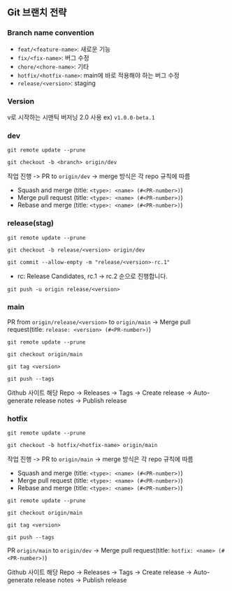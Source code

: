 ## Git 브랜치 전략

### Branch name convention

- `feat/<feature-name>`: 새로운 기능
- `fix/<fix-name>`: 버그 수정
- `chore/<chore-name>`: 기타
- `hotfix/<hotfix-name>`: main에 바로 적용해야 하는 버그 수정
- `release/<version>`: staging

### Version

v로 시작하는 시맨틱 버저닝 2.0 사용 ex) `v1.0.0-beta.1`

### dev

```shell
git remote update --prune
```

```shell
git checkout -b <branch> origin/dev
```

작업 진행 -> PR to `origin/dev` -> merge 방식은 각 repo 규칙에 따름 
- Squash and merge (title: `<type>: <name> (#<PR-number>)`)
- Merge pull request (title: `<type>: <name> (#<PR-number>)`)
- Rebase and merge (title: `<type>: <name> (#<PR-number>)`)

### release(stag)

```shell
git remote update --prune
```

```shell
git checkout -b release/<version> origin/dev
```

```shell
git commit --allow-empty -m "release/<version>-rc.1"
```

- rc: Release Candidates, rc.1 -> rc.2 순으로 진행합니다.

```shell
git push -u origin release/<version>
```

### main

PR from `origin/release/<version>` to `origin/main` -> Merge pull request(title: `release: <version> (#<PR-number>)`)

```shell
git remote update --prune
```

```shell
git checkout origin/main
```

```shell
git tag <version>
```

```shell
git push --tags
```

Github 사이트 해당 Repo -> Releases -> Tags -> Create release -> Auto-generate release notes -> Publish release

### hotfix

```shell
git remote update --prune
```

```shell
git checkout -b hotfix/<hotfix-name> origin/main
```

작업 진행 -> PR to `origin/main` -> merge 방식은 각 repo 규칙에 따름 
- Squash and merge (title: `<type>: <name> (#<PR-number>)`)
- Merge pull request (title: `<type>: <name> (#<PR-number>)`)
- Rebase and merge (title: `<type>: <name> (#<PR-number>)`)

```shell
git remote update --prune
```

```shell
git checkout origin/main
```

```shell
git tag <version>
```

```shell
git push --tags
```

PR `origin/main` to `origin/dev` -> Merge pull request(title: `hotfix: <name> (#<PR-number>)`)

Github 사이트 해당 Repo -> Releases -> Tags -> Create release -> Auto-generate release notes -> Publish release
